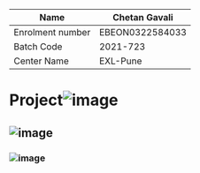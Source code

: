 Name | Chetan Gavali
--- | --
Enrolment number | EBEON0322584033
Batch Code | 2021-723
Center Name | EXL-Pune
# Project![image](https://user-images.githubusercontent.com/89082316/185776881-507e5d61-fa43-44da-81ed-f3466f5729c1.png)
## ![image](https://user-images.githubusercontent.com/89082316/185777264-941d00b3-e8e8-46a7-813b-6c99dfeefdea.png)
### ![image](https://user-images.githubusercontent.com/89082316/185777286-da780df1-d406-4289-996b-b41c6fc4a319.png)
